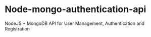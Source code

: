 # Node-mongo-authentication-api

NodeJS + MongoDB API for User Management, Authentication and Registration
